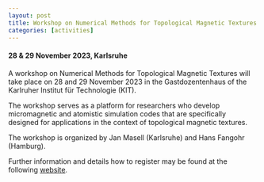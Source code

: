 ```yaml
---
layout: post
title: Workshop on Numerical Methods for Topological Magnetic Textures
categories: [activities]
---
```


#### 28 & 29 November 2023, Karlsruhe

A workshop on Numerical Methods for Topological Magnetic Textures will take place on 28 and 29 November 2023 in the Gastdozentenhaus of the Karlruher Institut für Technologie (KIT). 

The workshop serves as a platform for researchers who develop micromagnetic and atomistic simulation codes that are specifically designed for applications in the context of topological magnetic textures. 

The workshop is organized by Jan Masell (Karlsruhe) and Hans Fangohr (Hamburg).

Further information and details how to register may be found at the following [website](https://sites.google.com/view/janmasell/main/workshop-numerical-magnetism).